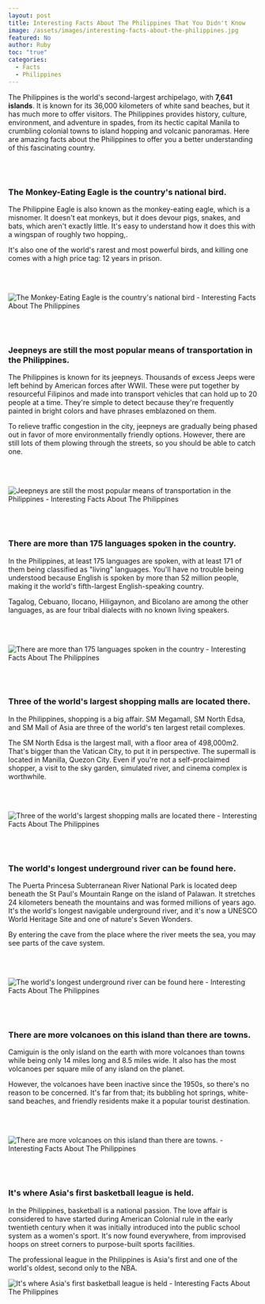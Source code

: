 ```yaml
---
layout: post
title: Interesting Facts About The Philippines That You Didn't Know
image: /assets/images/interesting-facts-about-the-philippines.jpg
featured: No
author: Ruby
toc: "true"
categories:
  - Facts
  - Philippines
---
```

The Philippines is the world's second-largest archipelago, with **7,641 islands**. It is known for its 36,000 kilometers of white sand beaches, but it has much more to offer visitors. The Philippines provides history, culture, environment, and adventure in spades, from its hectic capital Manila to crumbling colonial towns to island hopping and volcanic panoramas. Here are amazing facts about the Philippines to offer you a better understanding of this fascinating country.

<br/><br/>

### **The Monkey-Eating Eagle is the country's national bird.**

The Philippine Eagle is also known as the monkey-eating eagle, which is a misnomer. It doesn't eat monkeys, but it does devour pigs, snakes, and bats, which aren't exactly little. It's easy to understand how it does this with a wingspan of roughly two hopping,.

It's also one of the world's rarest and most powerful birds, and killing one comes with a high price tag: 12 years in prison.

<br/><br/>

![The Monkey-Eating Eagle is the country's national bird - Interesting Facts About The Philippines](/assets/images/the-monkey-eating-eagle-is-the-country-s-national-bird.jpg)

<br/><br/>

### **Jeepneys are still the most popular means of transportation in the Philippines.**

The Philippines is known for its jeepneys. Thousands of excess Jeeps were left behind by American forces after WWII. These were put together by resourceful Filipinos and made into transport vehicles that can hold up to 20 people at a time. They're simple to detect because they're frequently painted in bright colors and have phrases emblazoned on them.

To relieve traffic congestion in the city, jeepneys are gradually being phased out in favor of more environmentally friendly options. However, there are still lots of them plowing through the streets, so you should be able to catch one.

<br/><br/>

![Jeepneys are still the most popular means of transportation in the Philippines - Interesting Facts About The Philippines](/assets/images/jeepneys-are-still-the-most-popular-means-of-transportation-in-the-philippines.jpg)

<br/><br/>

### **There are more than 175 languages spoken in the country.**

In the Philippines, at least 175 languages are spoken, with at least 171 of them being classified as "living" languages. You'll have no trouble being understood because English is spoken by more than 52 million people, making it the world's fifth-largest English-speaking country.

Tagalog, Cebuano, Ilocano, Hiligaynon, and Bicolano are among the other languages, as are four tribal dialects with no known living speakers.

<br/><br/>

![There are more than 175 languages spoken in the country - Interesting Facts About The Philippines](/assets/images/there-are-more-than-175-languages-spoken-in-the-country.jpg)

<br/><br/>

### **Three of the world's largest shopping malls are located there.**

In the Philippines, shopping is a big affair. SM Megamall, SM North Edsa, and SM Mall of Asia are three of the world's ten largest retail complexes.

The SM North Edsa is the largest mall, with a floor area of 498,000m2. That's bigger than the Vatican City, to put it in perspective. The supermall is located in Manilla, Quezon City. Even if you're not a self-proclaimed shopper, a visit to the sky garden, simulated river, and cinema complex is worthwhile.

<br/><br/>

![Three of the world's largest shopping malls are located there - Interesting Facts About The Philippines](/assets/images/three-of-the-world-s-largest-shopping-malls-are-located-there.jpg)

<br/><br/>

### **The world's longest underground river can be found here.**

The Puerta Princesa Subterranean River National Park is located deep beneath the St Paul's Mountain Range on the island of Palawan. It stretches 24 kilometers beneath the mountains and was formed millions of years ago. It's the world's longest navigable underground river, and it's now a UNESCO World Heritage Site and one of nature's Seven Wonders.

By entering the cave from the place where the river meets the sea, you may see parts of the cave system.

<br/><br/>

![The world's longest underground river can be found here - Interesting Facts About The Philippines](/assets/images/the-world-s-longest-underground-river-can-be-found-here.jpg)

<br/><br/>

### **There are more volcanoes on this island than there are towns.**

Camiguin is the only island on the earth with more volcanoes than towns while being only 14 miles long and 8.5 miles wide. It also has the most volcanoes per square mile of any island on the planet.

However, the volcanoes have been inactive since the 1950s, so there's no reason to be concerned. It's far from that; its bubbling hot springs, white-sand beaches, and friendly residents make it a popular tourist destination.

<br/><br/>

![There are more volcanoes on this island than there are towns. - Interesting Facts About The Philippines](/assets/images/there-are-more-volcanoes-on-this-island-than-there-are-towns.jpg)

<br/><br/>

### **It's where Asia's first basketball league is held.**

In the Philippines, basketball is a national passion. The love affair is considered to have started during American Colonial rule in the early twentieth century when it was initially introduced into the public school system as a women's sport. It's now found everywhere, from improvised hoops on street corners to purpose-built sports facilities.

The professional league in the Philippines is Asia's first and one of the world's oldest, second only to the NBA.

![It's where Asia's first basketball league is held - Interesting Facts About The Philippines](/assets/images/its-where-asia-s-first-basketball-league-is-held.jpg)

<br/><br/><br/><br/>